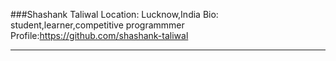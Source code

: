 ###Shashank Taliwal
Location: Lucknow,India
Bio: student,learner,competitive programmmer
Profile:https://github.com/shashank-taliwal
***
